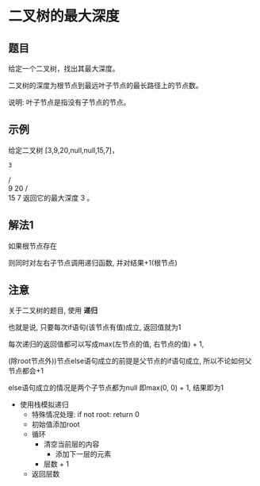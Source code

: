 
# 二叉树的最大深度

## 题目

给定一个二叉树，找出其最大深度。

二叉树的深度为根节点到最远叶子节点的最长路径上的节点数。

说明: 叶子节点是指没有子节点的节点。

## 示例

给定二叉树 [3,9,20,null,null,15,7]，

    3
   / \
  9  20
    /  \
   15   7
返回它的最大深度 3 。

## 解法1

如果根节点存在

则同时对左右子节点调用递归函数, 并对结果+1(根节点)

## 注意

关于二叉树的题目, 使用 **递归**

也就是说, 只要每次if语句(该节点有值)成立, 返回值就为1

每次递归的返回值都可以写成max(左节点的值, 右节点的值) + 1, 

(除root节点外))节点else语句成立的前提是父节点的if语句成立, 所以不论如何父节点都会+1

else语句成立的情况是两个子节点都为null
即max(0, 0) + 1, 结果即为1



* 使用栈模拟递归
  * 特殊情况处理: if not root: return 0
  * 初始值添加root
  * 循环
    * 清空当前层的内容
      * 添加下一层的元素
    * 层数 + 1
  * 返回层数